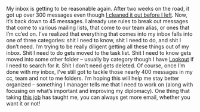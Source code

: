 My inbox is getting to be reasonable again. After two weeks on the road,
it got up over 300 messages even though [I cleaned it out before I
left](http://devhawk.net/2004/07/28/architecture-down-under/).
Now, it’s back down to 45 messages. I already use rules to break out
messages that come to various mailing lists, that come to our team
alias, or ones that I’m cc’ed on. I’ve realized that everything that
comes into my inbox falls into one of three categories: shit I need to
know, shit I need to do, and shit I don’t need. I’m trying to be really
diligent getting all these things out of my inbox. Shit I need to do
gets moved to the task list. Shit I need to know gets moved into some
other folder – usually by category though I have
[Lookout](http://www.lookoutsoft.com/Lookout/) if I need to search for
it. Shit I don’t need gets deleted. Of course, once I’m done with my
inbox, I’ve still got to tackle those nearly 400 messages in my cc, team
and not to me folders. I’m hoping this will help me stay better
organized – something I manager tells me that I need to work on (along
with focusing on what’s important and improving my diplomacy). One thing
that taking [this job](http://devhawk.net/default.aspx?date=2003-09-22)
has taught me, you can always get more email, whether you want it or
not!
